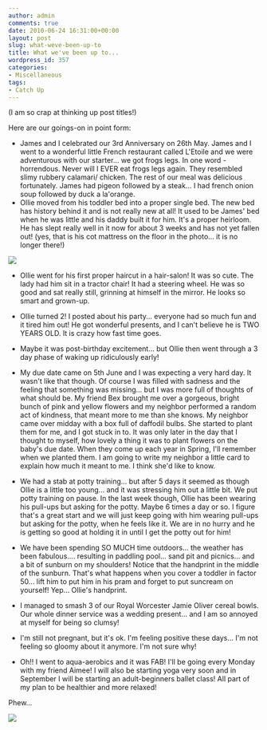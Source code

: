 ```yaml
---
author: admin
comments: true
date: 2010-06-24 16:31:00+00:00
layout: post
slug: what-weve-been-up-to
title: What we've been up to...
wordpress_id: 357
categories:
- Miscellaneous
tags:
- Catch Up
---
```


(I am so crap at thinking up post titles!)

  


Here are our goings-on in point form:

  * James and I celebrated our 3rd Anniversary on 26th May.  James and I went to a wonderful little French restaurant called L'Etoile and we were adventurous with our starter... we got frogs legs.  In one word - horrendous.  Never will I EVER eat frogs legs again.  They resembled slimy rubbery calamari/ chicken.  The rest of our meal was delicious fortunately.  James had pigeon followed by a steak... I had french onion soup followed by duck a la'orange.
  * Ollie moved from his toddler bed into a proper single bed.  The new bed has history behind it and is not really new at all!  It used to be James' bed when he was little and his daddy built it for him.  It's a proper heirloom.  He has slept really well in it now for about 3 weeks and has not yet fallen out! (yes, that is his cot mattress on the floor in the photo... it is no longer there!)

[![](http://4.bp.blogspot.com/_C-ub7-hXVgE/TCN9gdAZt2I/AAAAAAAAIkI/dMNJqj1kQLk/s400/IMG_8075.JPG)](http://4.bp.blogspot.com/_C-ub7-hXVgE/TCN9gdAZt2I/AAAAAAAAIkI/dMNJqj1kQLk/s1600/IMG_8075.JPG)

  


  * Ollie went for his first proper haircut in a hair-salon!  It was so cute.  The lady had him sit in a tractor chair!  It had a steering wheel.  He was so good and sat really still, grinning at himself in the mirror.  He looks so smart and grown-up. 

  


  * Ollie turned 2!  I posted about his party... everyone had so much fun and it tired him out!  He got wonderful presents, and I can't believe he is TWO YEARS OLD.  It is crazy how fast time goes.
  * Maybe it was post-birthday excitement... but Ollie then went through a 3 day phase of waking up ridiculously early!
  * My due date came on 5th June and I was expecting a very hard day.  It wasn't like that though.  Of course I was filled with sadness and the feeling that something was missing... but I was more full of thoughts of what should be.  My friend Bex brought me over a gorgeous, bright bunch of pink and yellow flowers and my neighbor performed a random act of kindness, that meant more to me than she knows.  My neighbor came over midday with a box full of daffodil bulbs.  She started to plant them for me, and I got stuck in to.  It was only later in the day that I thought to myself, how lovely a thing it was to plant flowers on the baby's due date.  When they come up each year in Spring, I'll remember when we planted them.  I am going to write my neighbor a little card to explain how much it meant to me.  I think she'd like to know.
  * We had a stab at potty training... but after 5 days it seemed as though Ollie is a little too young... and it was stressing him out a little bit.  We put potty training on pause.  In the last week though, Ollie has been wearing his pull-ups but asking for the potty.  Maybe 6 times a day or so.  I figure that's a great start and we will just keep going with him wearing pull-ups but asking for the potty, when he feels like it.  We are in no hurry and he is getting so good at holding it in until I get the potty out for him!
  * We have been spending SO MUCH time outdoors... the weather has been fabulous.... resulting in paddling pool... sand pit and picnics... and a bit of sunburn on my shoulders!  Notice that the handprint in the middle of the sunburn.  That's what happens when you cover a toddler in factor 50... lift him to put him in his pram and forget to put suncream on yourself!  Yep... Ollie's handprint.
  * I managed to smash 3 of our Royal Worcester Jamie Oliver cereal bowls.  Our whole dinner service was a wedding present... and I am so annoyed at myself for being so clumsy!

  * I'm still not pregnant, but it's ok.  I'm feeling positive these days... I'm not feeling so gloomy about it anymore.  I'm not sure why!
  * Oh!! I went to aqua-aerobics and it was FAB!  I'll be going every Monday with my friend Aimee! I will also be starting yoga very soon and in September I will be starting an adult-beginners ballet class!  All part of my plan to be healthier and more relaxed!

Phew...

![](https://blogger.googleusercontent.com/tracker/251139911615938991-6324939101080680037?l=www.outmumbered.com)

